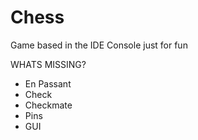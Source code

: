 # Chess
Game based in the IDE Console just for fun

WHATS MISSING?
- En Passant
- Check
- Checkmate
- Pins
- GUI
